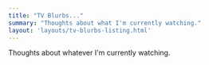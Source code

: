 ```yaml
---
title: "TV Blurbs..."
summary: "Thoughts about what I'm currently watching."
layout: 'layouts/tv-blurbs-listing.html'
---
```

Thoughts about whatever I'm currently watching.
